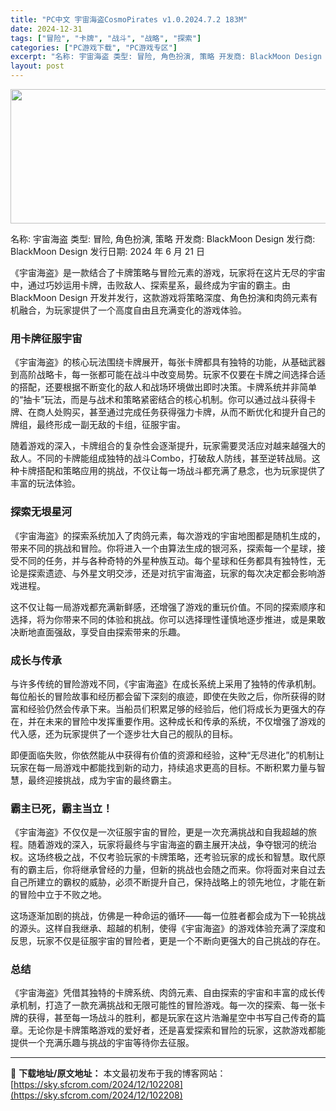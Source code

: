 ```yaml
---
title: "PC中文 宇宙海盗CosmoPirates v1.0.2024.7.2 183M"
date: 2024-12-31
tags: ["冒险", "卡牌", "战斗", "战略", "探索"]
categories: ["PC游戏下载", "PC游戏专区"]
excerpt: "名称: 宇宙海盗 类型: 冒险, 角色扮演, 策略 开发商: BlackMoon Design 发行商: BlackMoon Design 发行日期: 2024 年 6 月 21 日 《宇宙海盗》是一款结合了卡牌策略与冒险元素的游戏，玩家将在这片无尽的宇宙中，通过巧妙运用卡牌，击败敌人、探索星系，最&hellip;"
layout: post
---
```


<img class="aligncenter size-full wp-image-102209" src="https://sky.sfcrom.com/wp-content/uploads/2024/12/2024123101174154.webp" alt="" width="660" height="215" />

名称: 宇宙海盗
类型: 冒险, 角色扮演, 策略
开发商: BlackMoon Design
发行商: BlackMoon Design
发行日期: 2024 年 6 月 21 日

《宇宙海盗》是一款结合了卡牌策略与冒险元素的游戏，玩家将在这片无尽的宇宙中，通过巧妙运用卡牌，击败敌人、探索星系，最终成为宇宙的霸主。由 BlackMoon Design 开发并发行，这款游戏将策略深度、角色扮演和肉鸽元素有机融合，为玩家提供了一个高度自由且充满变化的游戏体验。
<h3>用卡牌征服宇宙</h3>
《宇宙海盗》的核心玩法围绕卡牌展开，每张卡牌都具有独特的功能，从基础武器到高阶战略卡，每一张都可能在战斗中改变局势。玩家不仅要在卡牌之间选择合适的搭配，还要根据不断变化的敌人和战场环境做出即时决策。卡牌系统并非简单的“抽卡”玩法，而是与战术和策略紧密结合的核心机制。你可以通过战斗获得卡牌、在商人处购买，甚至通过完成任务获得强力卡牌，从而不断优化和提升自己的牌组，最终形成一副无敌的卡组，征服宇宙。

随着游戏的深入，卡牌组合的复杂性会逐渐提升，玩家需要灵活应对越来越强大的敌人。不同的卡牌能组成独特的战斗Combo，打破敌人防线，甚至逆转战局。这种卡牌搭配和策略应用的挑战，不仅让每一场战斗都充满了悬念，也为玩家提供了丰富的玩法体验。
<h3>探索无垠星河</h3>
《宇宙海盗》的探索系统加入了肉鸽元素，每次游戏的宇宙地图都是随机生成的，带来不同的挑战和冒险。你将进入一个由算法生成的银河系，探索每一个星球，接受不同的任务，并与各种奇特的外星种族互动。每个星球和任务都具有独特性，无论是探索遗迹、与外星文明交涉，还是对抗宇宙海盗，玩家的每次决定都会影响游戏进程。

这不仅让每一局游戏都充满新鲜感，还增强了游戏的重玩价值。不同的探索顺序和选择，将为你带来不同的体验和挑战。你可以选择理性谨慎地逐步推进，或是果敢决断地直面强敌，享受自由探索带来的乐趣。
<h3>成长与传承</h3>
与许多传统的冒险游戏不同，《宇宙海盗》在成长系统上采用了独特的传承机制。每位船长的冒险故事和经历都会留下深刻的痕迹，即使在失败之后，你所获得的财富和经验仍然会传承下来。当船员们积累足够的经验后，他们将成长为更强大的存在，并在未来的冒险中发挥重要作用。这种成长和传承的系统，不仅增强了游戏的代入感，还为玩家提供了一个逐步壮大自己的舰队的目标。

即便面临失败，你依然能从中获得有价值的资源和经验，这种“无尽进化”的机制让玩家在每一局游戏中都能找到新的动力，持续追求更高的目标。不断积累力量与智慧，最终迎接挑战，成为宇宙的最终霸主。
<h3>霸主已死，霸主当立！</h3>
《宇宙海盗》不仅仅是一次征服宇宙的冒险，更是一次充满挑战和自我超越的旅程。随着游戏的深入，玩家将最终与宇宙海盗的霸主展开决战，争夺银河的统治权。这场终极之战，不仅考验玩家的卡牌策略，还考验玩家的成长和智慧。取代原有的霸主后，你将继承曾经的力量，但新的挑战也会随之而来。你将面对来自过去自己所建立的霸权的威胁，必须不断提升自己，保持战略上的领先地位，才能在新的冒险中立于不败之地。

这场逐渐加剧的挑战，仿佛是一种命运的循环——每一位胜者都会成为下一轮挑战的源头。这样自我继承、超越的机制，使得《宇宙海盗》的游戏体验充满了深度和反思，玩家不仅是征服宇宙的冒险者，更是一个不断向更强大的自己挑战的存在。
<h3>总结</h3>
《宇宙海盗》凭借其独特的卡牌系统、肉鸽元素、自由探索的宇宙和丰富的成长传承机制，打造了一款充满挑战和无限可能性的冒险游戏。每一次的探索、每一张卡牌的获得，甚至每一场战斗的胜利，都是玩家在这片浩瀚星空中书写自己传奇的篇章。无论你是卡牌策略游戏的爱好者，还是喜爱探索和冒险的玩家，这款游戏都能提供一个充满乐趣与挑战的宇宙等待你去征服。

---
📖 **下载地址/原文地址：** 本文最初发布于我的博客网站：[https://sky.sfcrom.com/2024/12/102208](https://sky.sfcrom.com/2024/12/102208)
